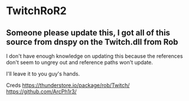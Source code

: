# TwitchRoR2
## Someone please update this, I got all of this source from dnspy on the Twitch.dll from Rob

I don't have enough knowledge on updating this because the references don't seem to ungrey out and reference paths won't update.

I'll leave it to you guy's hands.


Creds
https://thunderstore.io/package/rob/Twitch/
https://github.com/ArcPh1r3/
